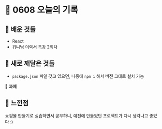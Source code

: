 # 🧸 0608 오늘의 기록
## 💙 배운 것들
* React
* 워니님 이력서 특강 2회차

## 💚 새로 깨달은 것들
* `package.json` 파일 갖고 있으면, 나중에 `npm i` 해서 버전 그대로 설치 가능

**📍 과제**

## 💜 느낀점
쇼핑몰 만들기로 실습하면서 공부하니, 예전에 만들었던 프로젝트가 다시 생각나고 좋았다 :)

